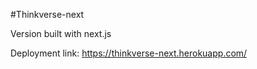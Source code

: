 #Thinkverse-next

Version built with next.js

Deployment link:
https://thinkverse-next.herokuapp.com/
